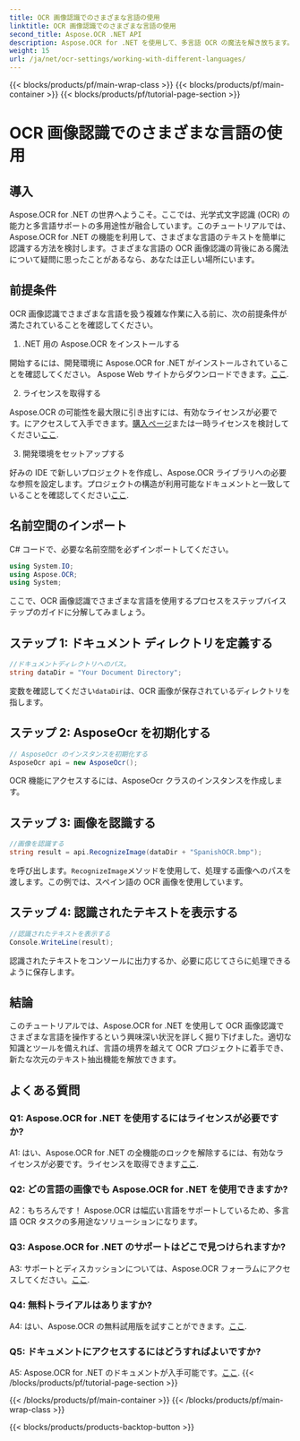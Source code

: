 ```yaml
---
title: OCR 画像認識でのさまざまな言語の使用
linktitle: OCR 画像認識でのさまざまな言語の使用
second_title: Aspose.OCR .NET API
description: Aspose.OCR for .NET を使用して、多言語 OCR の魔法を解き放ちます。さまざまな言語でテキストを簡単に抽出します。
weight: 15
url: /ja/net/ocr-settings/working-with-different-languages/
---
```


{{< blocks/products/pf/main-wrap-class >}}
{{< blocks/products/pf/main-container >}}
{{< blocks/products/pf/tutorial-page-section >}}

# OCR 画像認識でのさまざまな言語の使用

## 導入

Aspose.OCR for .NET の世界へようこそ。ここでは、光学式文字認識 (OCR) の能力と多言語サポートの多用途性が融合しています。このチュートリアルでは、Aspose.OCR for .NET の機能を利用して、さまざまな言語のテキストを簡単に認識する方法を検討します。さまざまな言語の OCR 画像認識の背後にある魔法について疑問に思ったことがあるなら、あなたは正しい場所にいます。

## 前提条件

OCR 画像認識でさまざまな言語を扱う複雑な作業に入る前に、次の前提条件が満たされていることを確認してください。

1. .NET 用の Aspose.OCR をインストールする

開始するには、開発環境に Aspose.OCR for .NET がインストールされていることを確認してください。 Aspose Web サイトからダウンロードできます。[ここ](https://releases.aspose.com/ocr/net/).

2. ライセンスを取得する

 Aspose.OCR の可能性を最大限に引き出すには、有効なライセンスが必要です。にアクセスして入手できます。[購入ページ](https://purchase.aspose.com/buy)または一時ライセンスを検討してください[ここ](https://purchase.aspose.com/temporary-license/).

3. 開発環境をセットアップする

好みの IDE で新しいプロジェクトを作成し、Aspose.OCR ライブラリへの必要な参照を設定します。プロジェクトの構造が利用可能なドキュメントと一致していることを確認してください[ここ](https://reference.aspose.com/ocr/net/).

## 名前空間のインポート

C# コードで、必要な名前空間を必ずインポートしてください。

```csharp
using System.IO;
using Aspose.OCR;
using System;
```

ここで、OCR 画像認識でさまざまな言語を使用するプロセスをステップバイステップのガイドに分解してみましょう。

## ステップ 1: ドキュメント ディレクトリを定義する

```csharp
//ドキュメントディレクトリへのパス。
string dataDir = "Your Document Directory";
```

変数を確認してください`dataDir`は、OCR 画像が保存されているディレクトリを指します。

## ステップ 2: AsposeOcr を初期化する

```csharp
// AsposeOcr のインスタンスを初期化する
AsposeOcr api = new AsposeOcr();
```

OCR 機能にアクセスするには、AsposeOcr クラスのインスタンスを作成します。

## ステップ 3: 画像を認識する

```csharp
//画像を認識する
string result = api.RecognizeImage(dataDir + "SpanishOCR.bmp");
```

を呼び出します。`RecognizeImage`メソッドを使用して、処理する画像へのパスを渡します。この例では、スペイン語の OCR 画像を使用しています。

## ステップ 4: 認識されたテキストを表示する

```csharp
//認識されたテキストを表示する
Console.WriteLine(result);
```

認識されたテキストをコンソールに出力するか、必要に応じてさらに処理できるように保存します。

## 結論

このチュートリアルでは、Aspose.OCR for .NET を使用して OCR 画像認識でさまざまな言語を操作するという興味深い状況を詳しく掘り下げました。適切な知識とツールを備えれば、言語の境界を越えて OCR プロジェクトに着手でき、新たな次元のテキスト抽出機能を解放できます。

## よくある質問

### Q1: Aspose.OCR for .NET を使用するにはライセンスが必要ですか?

 A1: はい、Aspose.OCR for .NET の全機能のロックを解除するには、有効なライセンスが必要です。ライセンスを取得できます[ここ](https://purchase.aspose.com/buy).

### Q2: どの言語の画像でも Aspose.OCR for .NET を使用できますか?

A2：もちろんです！ Aspose.OCR は幅広い言語をサポートしているため、多言語 OCR タスクの多用途なソリューションになります。

### Q3: Aspose.OCR for .NET のサポートはどこで見つけられますか?

 A3: サポートとディスカッションについては、Aspose.OCR フォーラムにアクセスしてください。[ここ](https://forum.aspose.com/c/ocr/16).

### Q4: 無料トライアルはありますか?

 A4: はい、Aspose.OCR の無料試用版を試すことができます。[ここ](https://releases.aspose.com/).

### Q5: ドキュメントにアクセスするにはどうすればよいですか?

 A5: Aspose.OCR for .NET のドキュメントが入手可能です。[ここ](https://reference.aspose.com/ocr/net/).
{{< /blocks/products/pf/tutorial-page-section >}}

{{< /blocks/products/pf/main-container >}}
{{< /blocks/products/pf/main-wrap-class >}}

{{< blocks/products/products-backtop-button >}}
